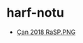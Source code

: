 # harf-notu

<!--YPackage.YGitbookIntegration-tarafından-otomatik-oluşturulmuştur-->

- [Çan 2018 RaSP.PNG](%C3%87an%202018%20RaSP.PNG)

<!--YPackage.YGitbookIntegration-tarafından-otomatik-oluşturulmuştur-->
